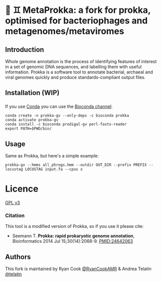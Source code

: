 # 🧫 ♊  MetaProkka: a fork for prokka, optimised for bacteriophages and metagenomes/metaviromes

## Introduction

Whole genome annotation is the process of identifying features of interest
in a set of genomic DNA sequences, and labelling them with useful
information. Prokka is a software tool to annotate bacterial, archaeal and
viral genomes quickly and produce standards-compliant output files.

## Installation (WIP)

### 
If you use [Conda](https://conda.io/docs/install/quick.html)
you can use the [Bioconda channel](https://bioconda.github.io/):

```
conda create -n prokka-gv --only-deps -c bioconda prokka
conda activate prokka-gv
conda install -c bioconda prodigal-gv perl-fastx-reader
export PATH=$PWD/bin/
```

## Usage
Same as Prokka, but here's a simple example:
```
prokka-gv --hmms all_phrogs.hmm --outdir OUT_DIR --prefix PREFIX --locustag LOCUSTAG input.fa --cpus x
```

# Licence

[GPL v3](https://raw.githubusercontent.com/tseemann/prokka/master/doc/LICENSE.Prokka)

### Citation

This tool is a modified version of Prokka, so if you use it please cite:

* Seemann T. **Prokka: rapid prokaryotic genome annotation**, Bioinformatics 2014 Jul 15;30(14):2068-9. [PMID:24642063](http://www.ncbi.nlm.nih.gov/pubmed/24642063)


## Authors

This fork is maintained by Ryan Cook [@RyanCookAMR](https://twitter.com/RyanCookAMR) & Andrea Telatin [@telatin](https://twitter.com/telatin)

